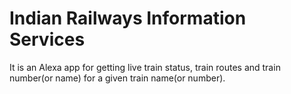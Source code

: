 # Indian Railways Information Services
It is an Alexa app for getting live train status, train routes and train number(or name) for a given train name(or number). 
